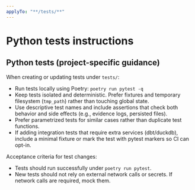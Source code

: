 ```yaml
---
applyTo: "**/tests/**"
---
```


# Python tests instructions

## Python tests (project-specific guidance)

When creating or updating tests under `tests/`:

- Run tests locally using Poetry: `poetry run pytest -q`
- Keep tests isolated and deterministic. Prefer fixtures and temporary filesystem (`tmp_path`) rather than touching global state.
- Use descriptive test names and include assertions that check both behavior and side effects (e.g., evidence logs, persisted files).
- Prefer parametrized tests for similar cases rather than duplicate test functions.
- If adding integration tests that require extra services (dbt/duckdb), include a minimal fixture or mark the test with pytest markers so CI can opt-in.

Acceptance criteria for test changes:
- Tests should run successfully under `poetry run pytest`.
- New tests should not rely on external network calls or secrets. If network calls are required, mock them.

